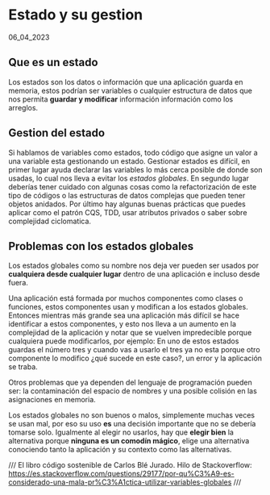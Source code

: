 # Estado y su gestion
06_04_2023

## Que es un estado
Los estados son los datos o información que una aplicación guarda en memoria, estos podrían ser variables o cualquier estructura de datos que nos permita **guardar y modificar** información información como los arreglos.

## Gestion del estado
Si hablamos de variables como estados, todo código que asigne un valor a una variable esta gestionando un estado. Gestionar estados es difícil, en primer lugar ayuda declarar las variables lo más cerca posible de donde son usadas, lo cual nos lleva a evitar los *estados globales*. En segundo lugar deberías tener cuidado con algunas cosas como la refactorización de este tipo de códigos o las estructuras de datos complejas que pueden tener objetos anidados. Por último hay algunas buenas prácticas que puedes aplicar como el patrón CQS, TDD, usar atributos privados o saber sobre complejidad ciclomatica.

## Problemas con los estados globales
Los estados globales como su nombre nos deja ver pueden ser usados por **cualquiera desde cualquier lugar** dentro de una aplicación e incluso desde fuera. 

Una aplicación está formada por muchos componentes como clases o funciones, estos componentes usan y modifican a los estados globales. Entonces mientras más grande sea una aplicación más difícil se hace identificar a estos componentes, y esto nos lleva a un aumento en la complejidad de la aplicación y notar que se vuelven impredecible porque cualquiera puede modificarlos, por ejemplo: En uno de estos estados guardas el número tres y cuando vas a usarlo el tres ya no esta porque otro componente lo modifico ¿qué sucede en este caso?, un error y la aplicación se traba.

Otros problemas que ya dependen del lenguaje de programación pueden ser: la contaminación del espacio de nombres y una posible colisión en las asignaciones en memoria.

Los estados globales no son buenos o malos, simplemente muchas veces se usan mal, por eso su uso **es** una decisión importante que no se debería tomarse solo. Igualmente al elegir no usarlos, hay que **elegir bien** la alternativa porque **ninguna es un comodín mágico**, elige una alternativa conociendo tanto la aplicación y su contexto como las alternativas.

/// 
El libro código sostenible de Carlos Blé Jurado.
Hilo de Stackoverflow: https://es.stackoverflow.com/questions/29177/por-qu%C3%A9-es-considerado-una-mala-pr%C3%A1ctica-utilizar-variables-globales
///
